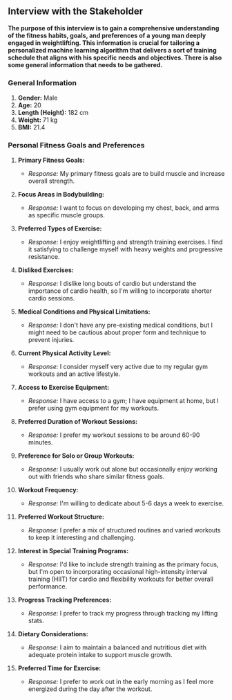 ## Interview with the Stakeholder
**The purpose of this interview is to gain a comprehensive understanding of the fitness habits, goals, and preferences of a young man deeply engaged in weightlifting. This information is crucial for tailoring a personalized machine learning algorithm that delivers a sort of training schedule that aligns with his specific needs and objectives. There is also some general information that needs to be gathered.**

### General Information
1. **Gender:** Male
2. **Age:** 20
3. **Length (Height):** 182 cm
4. **Weight:** 71 kg
5. **BMI:** 21.4

### Personal Fitness Goals and Preferences
1. **Primary Fitness Goals:** 
   - *Response:* My primary fitness goals are to build muscle and increase overall strength.

2. **Focus Areas in Bodybuilding:**
   - *Response:* I want to focus on developing my chest, back, and arms as specific muscle groups.

3. **Preferred Types of Exercise:**
   - *Response:* I enjoy weightlifting and strength training exercises. I find it satisfying to challenge myself with heavy weights and progressive resistance.

4. **Disliked Exercises:**
   - *Response:* I dislike long bouts of cardio but understand the importance of cardio health, so I'm willing to incorporate shorter cardio sessions.

5. **Medical Conditions and Physical Limitations:**
   - *Response:* I don't have any pre-existing medical conditions, but I might need to be cautious about proper form and technique to prevent injuries.

6. **Current Physical Activity Level:**
   - *Response:* I consider myself very active due to my regular gym workouts and an active lifestyle.

7. **Access to Exercise Equipment:**
   - *Response:* I have access to a gym; I have equipment at home, but I prefer using gym equipment for my workouts.

8. **Preferred Duration of Workout Sessions:**
   - *Response:* I prefer my workout sessions to be around 60-90 minutes.

9. **Preference for Solo or Group Workouts:**
   - *Response:* I usually work out alone but occasionally enjoy working out with friends who share similar fitness goals.

10. **Workout Frequency:**
    - *Response:* I'm willing to dedicate about 5-6 days a week to exercise.

11. **Preferred Workout Structure:**
    - *Response:* I prefer a mix of structured routines and varied workouts to keep it interesting and challenging.

12. **Interest in Special Training Programs:**
    - *Response:* I'd like to include strength training as the primary focus, but I'm open to incorporating occasional high-intensity interval training (HIIT) for cardio and flexibility workouts for better overall performance.

13. **Progress Tracking Preferences:**
    - *Response:* I prefer to track my progress through tracking my lifting stats.

14. **Dietary Considerations:**
    - *Response:* I aim to maintain a balanced and nutritious diet with adequate protein intake to support muscle growth.

15. **Preferred Time for Exercise:**
    - *Response:* I prefer to work out in the early morning as I feel more energized during the day after the workout.